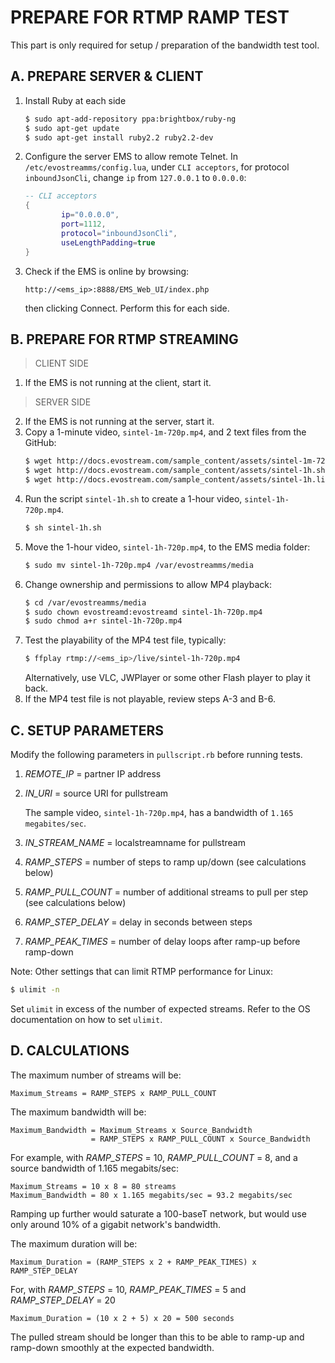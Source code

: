 # PREPARE FOR RTMP RAMP TEST

This part is only required for setup / preparation of the bandwidth test tool.

## A. PREPARE SERVER & CLIENT

   1. Install Ruby at each side
      ```bash
      $ sudo apt-add-repository ppa:brightbox/ruby-ng
      $ sudo apt-get update
      $ sudo apt-get install ruby2.2 ruby2.2-dev
      ```
   2. Configure the server EMS to allow remote Telnet.
      In `/etc/evostreamms/config.lua`, under `CLI acceptors`, for protocol `inboundJsonCli`, change `ip` from `127.0.0.1` to `0.0.0.0`:
      ```lua
      -- CLI acceptors
      {
              ip="0.0.0.0",
              port=1112,
              protocol="inboundJsonCli",
              useLengthPadding=true
      } 
      ```
   3. Check if the EMS is online by browsing:
      ```text
      http://<ems_ip>:8888/EMS_Web_UI/index.php
      ```
      then clicking Connect. Perform this for each side.

## B. PREPARE FOR RTMP STREAMING

   > CLIENT SIDE

   1. If the EMS is not running at the client, start it.

   > SERVER SIDE

   2. If the EMS is not running at the server, start it.
   3. Copy a 1-minute video, `sintel-1m-720p.mp4`, and 2 text files from the GitHub:
      ```bash
      $ wget http://docs.evostream.com/sample_content/assets/sintel-1m-720p.mp4
      $ wget http://docs.evostream.com/sample_content/assets/sintel-1h.sh
      $ wget http://docs.evostream.com/sample_content/assets/sintel-1h.list
      ```
   4. Run the script `sintel-1h.sh` to create a 1-hour video, `sintel-1h-720p.mp4`.
      ```bash
      $ sh sintel-1h.sh
      ```
   5. Move the 1-hour video, `sintel-1h-720p.mp4`, to the EMS media folder:
      ```bash
      $ sudo mv sintel-1h-720p.mp4 /var/evostreamms/media
      ```
   6. Change ownership and permissions to allow MP4 playback:
      ```bash
      $ cd /var/evostreamms/media
      $ sudo chown evostreamd:evostreamd sintel-1h-720p.mp4
      $ sudo chmod a+r sintel-1h-720p.mp4
      ```
   7. Test the playability of the MP4 test file, typically:
      ```bash
      $ ffplay rtmp://<ems_ip>/live/sintel-1h-720p.mp4
      ```
      Alternatively, use VLC, JWPlayer or some other Flash player to play it back.
   8. If the MP4 test file is not playable, review steps A-3 and B-6.
   
  
## C. SETUP PARAMETERS

   Modify the following parameters in `pullscript.rb` before running tests.

   1. *REMOTE_IP* = partner IP address
   2. *IN_URI* = source URI for pullstream

      The sample video, `sintel-1h-720p.mp4`, has a bandwidth of `1.165 megabites/sec`.

   3. *IN_STREAM_NAME* = localstreamname for pullstream
   4. *RAMP_STEPS* = number of steps to ramp up/down (see calculations below)
   5. *RAMP_PULL_COUNT* = number of additional streams to pull per step (see calculations below)
   6. *RAMP_STEP_DELAY* = delay in seconds between steps
   7. *RAMP_PEAK_TIMES* = number of delay loops after ramp-up before ramp-down

   Note: Other settings that can limit RTMP performance for Linux:
   ```bash
   $ ulimit -n
   ```
   Set `ulimit` in excess of the number of expected streams. Refer to the OS documentation on how to set `ulimit`.


## D. CALCULATIONS

   The maximum number of streams will be:
   ```
   Maximum_Streams = RAMP_STEPS x RAMP_PULL_COUNT
   ```
   
   The maximum bandwidth will be:
   ```
   Maximum_Bandwidth = Maximum_Streams x Source_Bandwidth
                     = RAMP_STEPS x RAMP_PULL_COUNT x Source_Bandwidth
   ```
   For example, with *RAMP_STEPS* = 10, *RAMP_PULL_COUNT* = 8, and a source bandwidth of 1.165 megabits/sec:
   ```
   Maximum_Streams = 10 x 8 = 80 streams
   Maximum_Bandwidth = 80 x 1.165 megabits/sec = 93.2 megabits/sec
   ```
   Ramping up further would saturate a 100-baseT network, but would use only around 10% of a gigabit network's bandwidth.

   The maximum duration will be:
   ```
   Maximum_Duration = (RAMP_STEPS x 2 + RAMP_PEAK_TIMES) x RAMP_STEP_DELAY
   ```
   For, with *RAMP_STEPS* = 10, *RAMP_PEAK_TIMES* = 5 and *RAMP_STEP_DELAY* = 20
   ```
   Maximum_Duration = (10 x 2 + 5) x 20 = 500 seconds
   ```
   The pulled stream should be longer than this to be able to ramp-up and ramp-down smoothly at the expected bandwidth.

